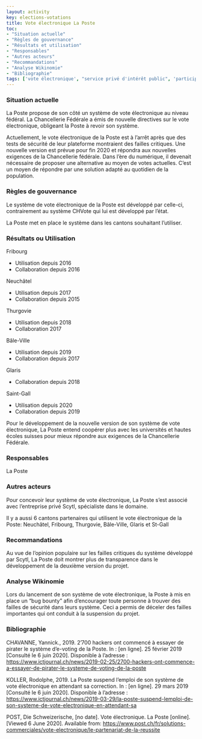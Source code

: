 ```yaml
---
layout: activity
key: elections-votations
title: Vote électronique La Poste
toc:
- "Situation actuelle"
- "Règles de gouvernance"
- "Résultats et utilisation"
- "Responsables"
- "Autres acteurs"
- "Recommandations"
- "Analyse Wikinomie"
- "Bibliographie"
tags: ['vote électronique', "service privé d'intérêt public", 'participation']
---
```


### Situation actuelle

La Poste propose de son côté un système de vote électronique au niveau fédéral. La Chancellerie Fédérale a émis de nouvelle directives sur le vote électronique, obligeant la Poste à revoir son système.

Actuellement, le vote électronique de la Poste est à l’arrêt après que des tests de sécurité de leur plateforme montraient des failles critiques. Une nouvelle version est prévue pour fin 2020 et répondra aux nouvelles exigences de la Chancellerie fédérale. Dans l’ère du numérique, il devenait nécessaire de proposer une alternative au moyen de votes actuelles. C’est un moyen de répondre par une solution adapté au quotidien de la population.

### Règles de gouvernance

Le système de vote électronique de la Poste est développé par celle-ci, contrairement au système CHVote qui lui est développé par l’état. 

La Poste met en place le système dans les cantons souhaitant l’utiliser.

### Résultats ou Utilisation

Fribourg 
* Utilisation depuis 2016
* Collaboration depuis 2016

Neuchâtel 
* Utilisation depuis 2017
* Collaboration depuis 2015

Thurgovie 
* Utilisation depuis 2018
* Collaboration 2017

Bâle-Ville
* Utilisation depuis 2019
* Collaboration depuis 2017

Glaris
* Collaboration depuis 2018

Saint-Gall
* Utilisation depuis 2020
* Collaboration depuis 2019

Pour le développement de la nouvelle version de son système de vote électronique, La Poste entend coopérer plus avec les universités et hautes écoles suisses pour mieux répondre aux exigences de la Chancellerie Fédérale.

### Responsables

La Poste

### Autres acteurs

Pour concevoir leur système de vote électronique, La Poste s’est associé avec l’entreprise privé Scytl, spécialiste dans le domaine.

Il y a aussi 6 cantons partenaires qui utilisent le vote électronique de la Poste: Neuchâtel, Fribourg, Thurgovie, Bâle-Ville, Glaris et St-Gall


### Recommandations

Au vue de l’opinion populaire sur les failles critiques du système développé par Scytl, La Poste doit montrer plus de transparence dans le développement de la deuxième version du projet.

### Analyse Wikinomie

Lors du lancement de son système de vote électronique, la Poste à mis en place un “bug bounty” afin d’encourager toute personne à trouver des failles de sécurité dans leurs système. Ceci a permis de déceler des failles importantes qui ont conduit à la suspension du projet.

### Bibliographie

CHAVANNE, Yannick., 2019. 2’700 hackers ont commencé à essayer de pirater le système d’e-voting de la Poste. In : [en ligne]. 25 février 2019 [Consulté le 6 juin 2020]. Disponible à l’adresse : https://www.ictjournal.ch/news/2019-02-25/2700-hackers-ont-commence-a-essayer-de-pirater-le-systeme-de-voting-de-la-poste 

KOLLER, Rodolphe, 2019. La Poste suspend l’emploi de son système de vote électronique en attendant sa correction. In : [en ligne]. 29 mars 2019 [Consulté le 6 juin 2020]. Disponible à l’adresse : https://www.ictjournal.ch/news/2019-03-29/la-poste-suspend-lemploi-de-son-systeme-de-vote-electronique-en-attendant-sa 

POST, Die Schweizerische, [no date]. Vote électronique. La Poste [online]. [Viewed 6 June 2020]. Available from: https://www.post.ch/fr/solutions-commerciales/vote-electronique/le-partenariat-de-la-reussite
